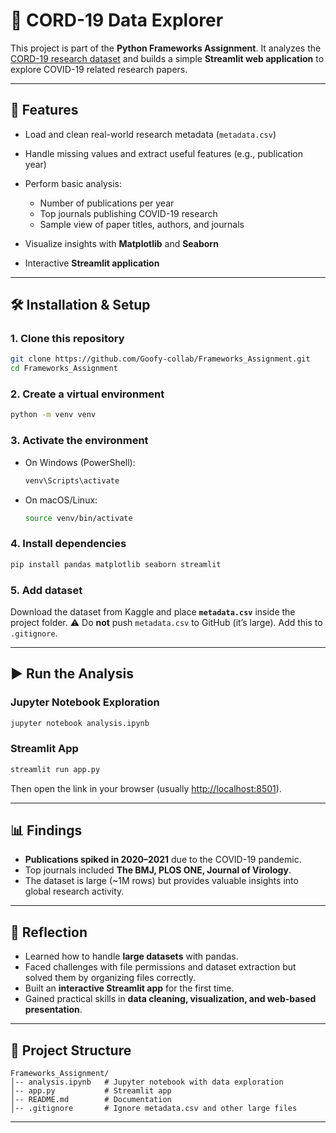 # 📘 CORD-19 Data Explorer

This project is part of the **Python Frameworks Assignment**. It analyzes the [CORD-19 research dataset](https://www.kaggle.com/allen-institute-for-ai/CORD-19-research-challenge) and builds a simple **Streamlit web application** to explore COVID-19 related research papers.

---

## 🚀 Features

* Load and clean real-world research metadata (`metadata.csv`)
* Handle missing values and extract useful features (e.g., publication year)
* Perform basic analysis:

  * Number of publications per year
  * Top journals publishing COVID-19 research
  * Sample view of paper titles, authors, and journals
* Visualize insights with **Matplotlib** and **Seaborn**
* Interactive **Streamlit application**

---

## 🛠️ Installation & Setup

### 1. Clone this repository

```bash
git clone https://github.com/Goofy-collab/Frameworks_Assignment.git
cd Frameworks_Assignment
```

### 2. Create a virtual environment

```bash
python -m venv venv
```

### 3. Activate the environment

* On Windows (PowerShell):

  ```bash
  venv\Scripts\activate
  ```
* On macOS/Linux:

  ```bash
  source venv/bin/activate
  ```

### 4. Install dependencies

```bash
pip install pandas matplotlib seaborn streamlit
```

### 5. Add dataset

Download the dataset from Kaggle and place **`metadata.csv`** inside the project folder.
⚠️ Do **not** push `metadata.csv` to GitHub (it’s large). Add this to `.gitignore`.

---

## ▶️ Run the Analysis

### Jupyter Notebook Exploration

```bash
jupyter notebook analysis.ipynb
```

### Streamlit App

```bash
streamlit run app.py
```

Then open the link in your browser (usually [http://localhost:8501](http://localhost:8501)).

---

## 📊 Findings

* **Publications spiked in 2020–2021** due to the COVID-19 pandemic.
* Top journals included **The BMJ, PLOS ONE, Journal of Virology**.
* The dataset is large (\~1M rows) but provides valuable insights into global research activity.

---

## 📝 Reflection

* Learned how to handle **large datasets** with pandas.
* Faced challenges with file permissions and dataset extraction but solved them by organizing files correctly.
* Built an **interactive Streamlit app** for the first time.
* Gained practical skills in **data cleaning, visualization, and web-based presentation**.

---

## 📂 Project Structure

```
Frameworks_Assignment/
│-- analysis.ipynb   # Jupyter notebook with data exploration
│-- app.py           # Streamlit app
│-- README.md        # Documentation
│-- .gitignore       # Ignore metadata.csv and other large files
```

---

